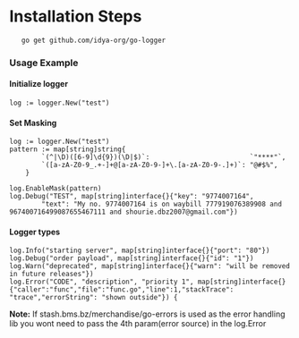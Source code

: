 # Installation Steps
```
   go get github.com/idya-org/go-logger
```

### Usage Example

#### Initialize logger
```
log := logger.New("test")
```

#### Set Masking
```
log := logger.New("test")
pattern := map[string]string{
		`(^|\D)([6-9]\d{9})(\D|$)`:                         `"****"`,
		`([a-zA-Z0-9_.+-]+@[a-zA-Z0-9-]+\.[a-zA-Z0-9-.]+)`: "@#$%",
	}

log.EnableMask(pattern)
log.Debug("TEST", map[string]interface{}{"key": "9774007164",
		"text": "My no. 9774007164 is on waybill 777919076389908 and 967400716499087655467111 and shourie.dbz2007@gmail.com"})
```

#### Logger types
```
log.Info("starting server", map[string]interface{}{"port": "80"})
log.Debug("order payload", map[string]interface{}{"id": "1"})
log.Warn("deprecated", map[string]interface{}{"warn": "will be removed in future releases"})
log.Error("CODE", "description", "priority 1", map[string]interface{}{"caller":"func","file":"func.go","line":1,"stackTrace": "trace","errorString": "shown outside"}) {

```

**Note:** If stash.bms.bz/merchandise/go-errors is used as the error handling lib you wont need to pass the 4th param(error source) in the log.Error
